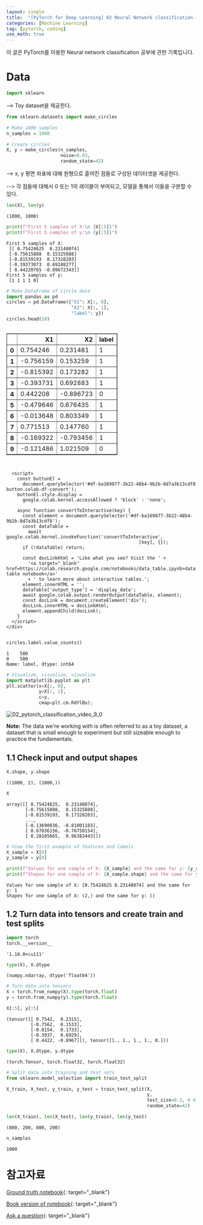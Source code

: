 ```yaml
---
layout: single
title:  "[PyTorch for Deep Learning] 02 Neural Network classification - 1. Data"
categories: [Machine Learning]
tag: [pytorch, coding]
use_math: true
---
```


이 글은 PyTorch를 이용한 Neural network classification 공부에 관한 기록입니다.


# Data


```python
import sklearn
```

--> Toy dataset을 제공한다.


```python
from sklearn.datasets import make_circles

# Make 1000 samples
n_samples = 1000

# Create circles
X, y = make_circles(n_samples,
                    noise=0.03,
                    random_state=42)
```

--> x, y 평면 좌표에 대해 원형으로 흩어진 점들로 구성된 데이터셋을 제공한다.

--> 각 점들에 대해서 0 또는 1의 레이블이 부여되고, 모델을 통해서 이들을 구분할 수 있다.


```python
len(X), len(y)
```




    (1000, 1000)




```python
print(f"First 5 samples of X:\n {X[:5]}")
print(f"First 5 samples of y:\n {y[:5]}")
```

    First 5 samples of X:
     [[ 0.75424625  0.23148074]
     [-0.75615888  0.15325888]
     [-0.81539193  0.17328203]
     [-0.39373073  0.69288277]
     [ 0.44220765 -0.89672343]]
    First 5 samples of y:
     [1 1 1 1 0]



```python
# Make DataFrame of circle data
import pandas as pd
circles = pd.DataFrame({"X1": X[:, 0], 
                        "X2": X[:, 1],
                        "label": y})
circles.head(10)
```





  <div id="df-ba169877-3b22-48b4-9b2b-8d7a3b13cdf8">
    <div class="colab-df-container">
      <div>
<style scoped>
    .dataframe tbody tr th:only-of-type {
        vertical-align: middle;
    }

    .dataframe tbody tr th {
        vertical-align: top;
    }

    .dataframe thead th {
        text-align: right;
    }
</style>
<table border="1" class="dataframe">
  <thead>
    <tr style="text-align: right;">
      <th></th>
      <th>X1</th>
      <th>X2</th>
      <th>label</th>
    </tr>
  </thead>
  <tbody>
    <tr>
      <th>0</th>
      <td>0.754246</td>
      <td>0.231481</td>
      <td>1</td>
    </tr>
    <tr>
      <th>1</th>
      <td>-0.756159</td>
      <td>0.153259</td>
      <td>1</td>
    </tr>
    <tr>
      <th>2</th>
      <td>-0.815392</td>
      <td>0.173282</td>
      <td>1</td>
    </tr>
    <tr>
      <th>3</th>
      <td>-0.393731</td>
      <td>0.692883</td>
      <td>1</td>
    </tr>
    <tr>
      <th>4</th>
      <td>0.442208</td>
      <td>-0.896723</td>
      <td>0</td>
    </tr>
    <tr>
      <th>5</th>
      <td>-0.479646</td>
      <td>0.676435</td>
      <td>1</td>
    </tr>
    <tr>
      <th>6</th>
      <td>-0.013648</td>
      <td>0.803349</td>
      <td>1</td>
    </tr>
    <tr>
      <th>7</th>
      <td>0.771513</td>
      <td>0.147760</td>
      <td>1</td>
    </tr>
    <tr>
      <th>8</th>
      <td>-0.169322</td>
      <td>-0.793456</td>
      <td>1</td>
    </tr>
    <tr>
      <th>9</th>
      <td>-0.121486</td>
      <td>1.021509</td>
      <td>0</td>
    </tr>
  </tbody>
</table>
</div>
      <button class="colab-df-convert" onclick="convertToInteractive('df-ba169877-3b22-48b4-9b2b-8d7a3b13cdf8')"
              title="Convert this dataframe to an interactive table."
              style="display:none;">

  <svg xmlns="http://www.w3.org/2000/svg" height="24px"viewBox="0 0 24 24"
       width="24px">
    <path d="M0 0h24v24H0V0z" fill="none"/>
    <path d="M18.56 5.44l.94 2.06.94-2.06 2.06-.94-2.06-.94-.94-2.06-.94 2.06-2.06.94zm-11 1L8.5 8.5l.94-2.06 2.06-.94-2.06-.94L8.5 2.5l-.94 2.06-2.06.94zm10 10l.94 2.06.94-2.06 2.06-.94-2.06-.94-.94-2.06-.94 2.06-2.06.94z"/><path d="M17.41 7.96l-1.37-1.37c-.4-.4-.92-.59-1.43-.59-.52 0-1.04.2-1.43.59L10.3 9.45l-7.72 7.72c-.78.78-.78 2.05 0 2.83L4 21.41c.39.39.9.59 1.41.59.51 0 1.02-.2 1.41-.59l7.78-7.78 2.81-2.81c.8-.78.8-2.07 0-2.86zM5.41 20L4 18.59l7.72-7.72 1.47 1.35L5.41 20z"/>
  </svg>
      </button>

  <style>
    .colab-df-container {
      display:flex;
      flex-wrap:wrap;
      gap: 12px;
    }

    .colab-df-convert {
      background-color: #E8F0FE;
      border: none;
      border-radius: 50%;
      cursor: pointer;
      display: none;
      fill: #1967D2;
      height: 32px;
      padding: 0 0 0 0;
      width: 32px;
    }

    .colab-df-convert:hover {
      background-color: #E2EBFA;
      box-shadow: 0px 1px 2px rgba(60, 64, 67, 0.3), 0px 1px 3px 1px rgba(60, 64, 67, 0.15);
      fill: #174EA6;
    }

    [theme=dark] .colab-df-convert {
      background-color: #3B4455;
      fill: #D2E3FC;
    }

    [theme=dark] .colab-df-convert:hover {
      background-color: #434B5C;
      box-shadow: 0px 1px 3px 1px rgba(0, 0, 0, 0.15);
      filter: drop-shadow(0px 1px 2px rgba(0, 0, 0, 0.3));
      fill: #FFFFFF;
    }
  </style>

      <script>
        const buttonEl =
          document.querySelector('#df-ba169877-3b22-48b4-9b2b-8d7a3b13cdf8 button.colab-df-convert');
        buttonEl.style.display =
          google.colab.kernel.accessAllowed ? 'block' : 'none';

        async function convertToInteractive(key) {
          const element = document.querySelector('#df-ba169877-3b22-48b4-9b2b-8d7a3b13cdf8');
          const dataTable =
            await google.colab.kernel.invokeFunction('convertToInteractive',
                                                     [key], {});
          if (!dataTable) return;

          const docLinkHtml = 'Like what you see? Visit the ' +
            '<a target="_blank" href=https://colab.research.google.com/notebooks/data_table.ipynb>data table notebook</a>'
            + ' to learn more about interactive tables.';
          element.innerHTML = '';
          dataTable['output_type'] = 'display_data';
          await google.colab.output.renderOutput(dataTable, element);
          const docLink = document.createElement('div');
          docLink.innerHTML = docLinkHtml;
          element.appendChild(docLink);
        }
      </script>
    </div>
  </div>





```python
circles.label.value_counts() 
```




    1    500
    0    500
    Name: label, dtype: int64




```python
# Visualize, visualize, visualize
import matplotlib.pyplot as plt
plt.scatter(x=X[:, 0],
            y=X[:, 1],
            c=y,
            cmap=plt.cm.RdYlBu);
```
    
![02_pytorch_classification_video_9_0](https://github.com/yesnote/yesnote.github.io/assets/173476188/3ae6677c-2402-4c96-a5a7-7ddd2ee723c7)
    


**Note:** The data we're working with is often referred to as a toy dataset, a dataset that is small enough to experiment but still sizeable enough to practice the fundamentals.

## 1.1 Check input and output shapes


```python
X.shape, y.shape
```




    ((1000, 2), (1000,))




```python
X
```




    array([[ 0.75424625,  0.23148074],
           [-0.75615888,  0.15325888],
           [-0.81539193,  0.17328203],
           ...,
           [-0.13690036, -0.81001183],
           [ 0.67036156, -0.76750154],
           [ 0.28105665,  0.96382443]])




```python
# View the first example of features and labels
X_sample = X[0]
y_sample = y[0]

print(f"Values for one sample of X: {X_sample} and the same for y: {y_sample}")
print(f"Shapes for one sample of X: {X_sample.shape} and the same for y: {y_sample.shape}")
```

    Values for one sample of X: [0.75424625 0.23148074] and the same for y: 1
    Shapes for one sample of X: (2,) and the same for y: ()


## 1.2 Turn data into tensors and create train and test splits


```python
import torch
torch.__version__
```




    '1.10.0+cu111'




```python
type(X), X.dtype
```




    (numpy.ndarray, dtype('float64'))




```python
# Turn data into tensors
X = torch.from_numpy(X).type(torch.float)
y = torch.from_numpy(y).type(torch.float)

X[:5], y[:5]
```




    (tensor([[ 0.7542,  0.2315],
             [-0.7562,  0.1533],
             [-0.8154,  0.1733],
             [-0.3937,  0.6929],
             [ 0.4422, -0.8967]]), tensor([1., 1., 1., 1., 0.]))




```python
type(X), X.dtype, y.dtype
```




    (torch.Tensor, torch.float32, torch.float32)




```python
# Split data into training and test sets
from sklearn.model_selection import train_test_split

X_train, X_test, y_train, y_test = train_test_split(X, 
                                                    y,
                                                    test_size=0.2, # 0.2 = 20% of data will be test & 80% will be train
                                                    random_state=42) 
```


```python
len(X_train), len(X_test), len(y_train), len(y_test)
```




    (800, 200, 800, 200)




```python
n_samples
```




    1000


# 참고자료

[Ground truth notebook](https://github.com/mrdbourke/pytorch-deep-learning/blob/main/02_pytorch_classification.ipynb){: target="_blank"}

[Book version of notebook](https://www.learnpytorch.io/02_pytorch_classification/){: target="_blank"}

[Ask a question](https://github.com/mrdbourke/pytorch-deep-learning/discussions){: target="_blank"}